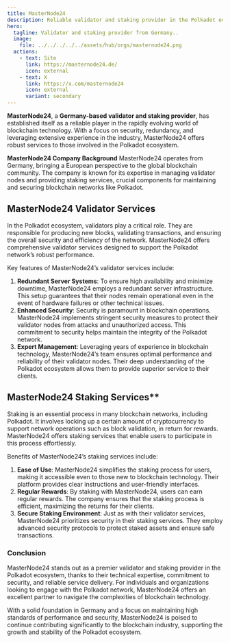 ```yaml
---
title: MasterNode24
description: Reliable validator and staking provider in the Polkadot ecosystem, ensuring security, redundancy, and maximum rewards for users.
hero:
  tagline: Validator and staking provider from Germany..
  image: 
    file: ../../../../../assets/hub/orgs/masternode24.png
  actions:
    - text: Site
      link: https://masternode24.de/
      icon: external
    - text: X
      link: https://x.com/masternode24
      icon: external
      variant: secondary
---
```


**MasterNode24**, a **Germany-based validator and staking provider**, has established itself as a reliable player in the rapidly evolving world of blockchain technology. With a focus on security, redundancy, and leveraging extensive experience in the industry, MasterNode24 offers robust services to those involved in the Polkadot ecosystem.

**MasterNode24 Company Background**
MasterNode24 operates from Germany, bringing a European perspective to the global blockchain community. The company is known for its expertise in managing validator nodes and providing staking services, crucial components for maintaining and securing blockchain networks like Polkadot.

## MasterNode24 Validator Services
In the Polkadot ecosystem, validators play a critical role. They are responsible for producing new blocks, validating transactions, and ensuring the overall security and efficiency of the network. MasterNode24 offers comprehensive validator services designed to support the Polkadot network’s robust performance.

Key features of MasterNode24’s validator services include:

1. **Redundant Server Systems**: To ensure high availability and minimize downtime, MasterNode24 employs a redundant server infrastructure. This setup guarantees that their nodes remain operational even in the event of hardware failures or other technical issues.
2. **Enhanced Security**: Security is paramount in blockchain operations. MasterNode24 implements stringent security measures to protect their validator nodes from attacks and unauthorized access. This commitment to security helps maintain the integrity of the Polkadot network.
3. **Expert Management**: Leveraging years of experience in blockchain technology, MasterNode24’s team ensures optimal performance and reliability of their validator nodes. Their deep understanding of the Polkadot ecosystem allows them to provide superior service to their clients.

## MasterNode24 Staking Services**
Staking is an essential process in many blockchain networks, including Polkadot. It involves locking up a certain amount of cryptocurrency to support network operations such as block validation, in return for rewards. MasterNode24 offers staking services that enable users to participate in this process effortlessly.

Benefits of MasterNode24’s staking services include:

1. **Ease of Use**: MasterNode24 simplifies the staking process for users, making it accessible even to those new to blockchain technology. Their platform provides clear instructions and user-friendly interfaces.
2. **Regular Rewards**: By staking with MasterNode24, users can earn regular rewards. The company ensures that the staking process is efficient, maximizing the returns for their clients.
3. **Secure Staking Environment**: Just as with their validator services, MasterNode24 prioritizes security in their staking services. They employ advanced security protocols to protect staked assets and ensure safe transactions.

### **Conclusion**
MasterNode24 stands out as a premier validator and staking provider in the Polkadot ecosystem, thanks to their technical expertise, commitment to security, and reliable service delivery. For individuals and organizations looking to engage with the Polkadot network, MasterNode24 offers an excellent partner to navigate the complexities of blockchain technology.

With a solid foundation in Germany and a focus on maintaining high standards of performance and security, MasterNode24 is poised to continue contributing significantly to the blockchain industry, supporting the growth and stability of the Polkadot ecosystem.

